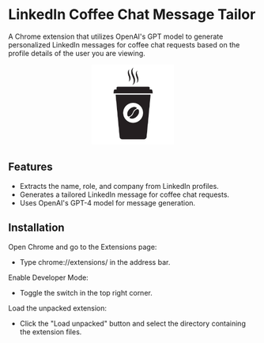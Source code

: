 # LinkedIn Coffee Chat Message Tailor

A Chrome extension that utilizes OpenAI's GPT model to generate personalized LinkedIn messages for coffee chat requests based on the profile details of the user you are viewing.

<p align="center" width="100%">
    <img width="33%" src="https://github.com/pkhiani/linkedin-message-tailor/blob/main/icon.png?raw=true"> 
</p>

## Features

- Extracts the name, role, and company from LinkedIn profiles.
- Generates a tailored LinkedIn message for coffee chat requests.
- Uses OpenAI's GPT-4 model for message generation.

## Installation

Open Chrome and go to the Extensions page:
- Type chrome://extensions/ in the address bar.

Enable Developer Mode:
- Toggle the switch in the top right corner.

Load the unpacked extension:
- Click the "Load unpacked" button and select the directory containing the extension files.
